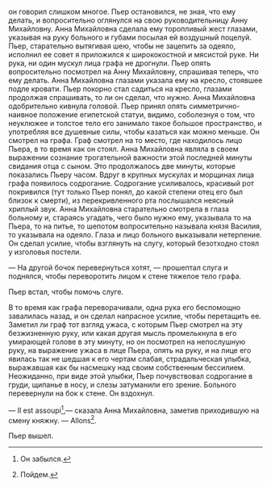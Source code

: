 он говорил слишком многое. Пьер остановился, не зная, что ему делать, и вопросительно оглянулся на свою руководительницу Анну Михайловну. Анна Михайловна сделала ему торопливый жест глазами, указывая на руку больного и губами посылая ей воздушный поцелуй. Пьер, старательно вытягивая шею, чтобы не зацепить за одеяло, исполнил ее совет я приложился к ширококостной и мясистой руке. Ни рука, ни один мускул лица графа не дрогнули. Пьер опять вопросительно посмотрел на Анну Михайловну, спрашивая теперь, что ему делать. Анна Михайловна глазами указала ему на кресло, стоявшее подле кровати. Пьер покорно стал садиться на кресло, глазами продолжая спрашивать, то ли он сделал, что нужно. Анна Михайловна одобрительно кивнула головой. Пьер принял опять симметрично-наивное положение египетской статуи, видимо, соболезнуя о том, что неуклюжее и толстое тело его занимало такое большое пространство, и употребляя все душевные силы, чтобы казаться как можно меньше. Он смотрел на графа. Граф смотрел на то место, где находилось лицо Пьера, в то время как он стоял. Анна Михайловна являла в своем выражении сознание трогательной важности этой последней минуты свидания отца с сыном. Это продолжалось две минуты, которые показались Пьеру часом. Вдруг в крупных мускулах и морщинах лица графа появилось содрогание. Содрогание усиливалось, красивый рот покривился (тут только Пьер понял, до какой степени отец его был близок к смерти), из перекривленного рта послышался неясный хриплый звук. Анна Михайловна старательно смотрела в глаза больному и, стараясь угадать, чего было нужно ему, указывала то на Пьера, то на питье, то шепотом вопросительно называла князя Василия, то указывала на одеяло. Глаза и лицо больного выказывали нетерпение. Он сделал усилие, чтобы взглянуть на слугу, который безотходно стоял у изголовья постели.

— На другой бочок перевернуться хотят, — прошептал слуга и поднялся, чтобы переворотить лицом к стене тяжелое тело графа.

Пьер встал, чтобы помочь слуге.

В то время как графа переворачивали, одна рука его беспомощно завалилась назад, и он сделал напрасное усилие, чтобы перетащить ее. Заметил ли граф тот взгляд ужаса, с которым Пьер смотрел на эту безжизненную руку, или какая другая мысль промелькнула в его умирающей голове в эту минуту, но он посмотрел на непослушную руку, на выражение ужаса в лице Пьера, опять на руку, и на лице его явилась так не шедшая к его чертам слабая, страдальческая улыбка, выражавшая как бы насмешку над своим собственным бессилием. Неожиданно, при виде этой улыбки, Пьер почувствовал содрогание в груди, щипанье в носу, и слезы затуманили его зрение. Больного перевернули на бок к стене. Он вздохнул.

— Il est assoupi[^178],— сказала Анна Михайловна, заметив приходившую на смену княжну. — Allons[^179].

Пьер вышел.

</div>

<div class="section">

[^178]: Он забылся.

[^179]: Пойдем.